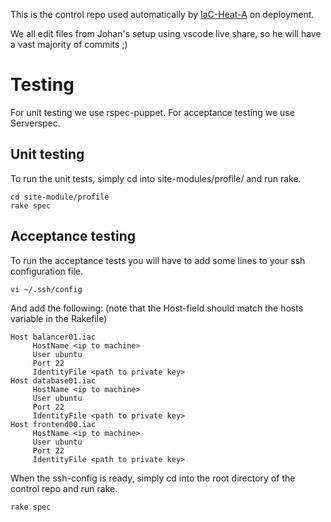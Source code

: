 This is the control repo used automatically by [IaC-Heat-A](https://bitbucket.org/ANTIOFF/iac-heat-a-gruppe-7/src/master/) on deployment.

We all edit files from Johan's setup using vscode live share, so he will have a vast majority of commits ;)

# Testing
For unit testing we use rspec-puppet. For acceptance testing we use Serverspec.

## Unit testing
To run the unit tests, simply cd into site-modules/profile/ and run rake.

````
cd site-module/profile
rake spec
````

## Acceptance testing
To run the acceptance tests you will have to add some lines to your ssh configuration file.

````
vi ~/.ssh/config

````

And add the following: (note that the Host-field should match the hosts variable in the Rakefile)

````
Host balancer01.iac
     HostName <ip to machine>
     User ubuntu
     Port 22
     IdentityFile <path to private key>
Host database01.iac
     HostName <ip to machine>
     User ubuntu
     Port 22
     IdentityFile <path to private key>
Host frontend00.iac
     HostName <ip to machine>
     User ubuntu
     Port 22     
     IdentityFile <path to private key>
````

When the ssh-config is ready, simply cd into the root directory of the control repo and run rake.

````
rake spec
````